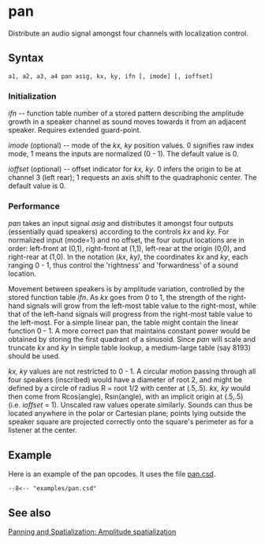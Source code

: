 <!--
id:pan
category:Signal Modifiers:Panning and Spatialization
-->
# pan
Distribute an audio signal amongst four channels with localization control.

## Syntax
``` csound-orc
a1, a2, a3, a4 pan asig, kx, ky, ifn [, imode] [, ioffset]
```

### Initialization

_ifn_ -- function table number of a stored pattern describing the amplitude growth in a speaker channel as sound moves towards it from an adjacent speaker. Requires extended guard-point.

_imode_ (optional) -- mode of the _kx, ky_ position values. 0 signifies raw index mode, 1 means the inputs are normalized (0 - 1). The default value is 0.

_ioffset_ (optional) -- offset indicator for _kx, ky_. 0 infers the origin to be at channel 3 (left rear); 1 requests an axis shift to the quadraphonic center. The default value is 0.

### Performance

_pan_ takes an input signal _asig_ and distributes it amongst four outputs (essentially quad speakers) according to the controls _kx_ and _ky_. For normalized input (mode=1) and no offset, the four output locations are in order: left-front at (0,1), right-front at (1,1), left-rear at the origin (0,0), and right-rear at (1,0). In the notation (_kx_, _ky)_, the coordinates _kx_ and _ky_, each ranging 0 - 1, thus control the 'rightness' and 'forwardness' of a sound location.

Movement between speakers is by amplitude variation, controlled by the stored function table _ifn_. As _kx_ goes from 0 to 1, the strength of the right-hand signals will grow from the left-most table value to the right-most, while that of the left-hand signals will progress from the right-most table value to the left-most. For a simple linear pan, the table might contain the linear function 0 - 1. A more correct pan that maintains constant power would be obtained by storing the first quadrant of a sinusoid. Since _pan_ will scale and truncate _kx_ and _ky_ in simple table lookup, a medium-large table (say 8193) should be used.

_kx, ky_ values are not restricted to 0 - 1. A circular motion passing through all four speakers (inscribed) would have a diameter of root 2, and might be defined by a circle of radius R = root 1/2 with center at (.5,.5). _kx, ky_ would then come from Rcos(angle), Rsin(angle), with an implicit origin at (.5,.5) (i.e. _ioffset_ = 1). Unscaled raw values operate similarly. Sounds can thus be located anywhere in the polar or Cartesian plane; points lying outside the speaker square are projected correctly onto the square's perimeter as for a listener at the center.

## Example

Here is an example of the pan opcodes. It uses the file [pan.csd](../../examples/pan.csd).

``` csound-csd title="Example of the pan opcodes." linenums="1"
--8<-- "examples/pan.csd"
```

## See also

[Panning and Spatialization: Amplitude spatialization](../../sigmod/panspatl)
